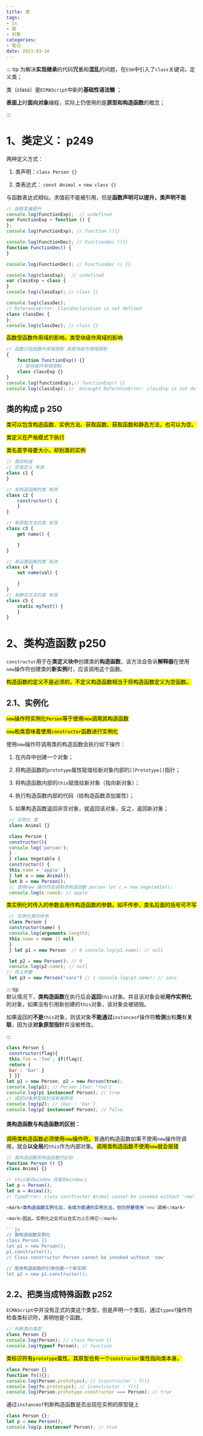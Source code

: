 ```yaml
---
title: 类
tags:
- js
- 类
- 对象 
categories:
- 笔记 
date: 2021-03-16
---
```


::: tip
为解决**实现继承**的代码**冗长**和**混乱**的问题，在`ES6`中引入了`class`关键词，定义类；

类（class）是`ECMAScript`中新的**基础性语法糖** ；

**表面上**时**面向对象**编程，实际上仍使用的是**原型和构造函数**的概念；

:::

# 1、类定义： p249

两种定义方式：

1. 类声明：`class Person {}`

2. 类表达式： `const Animal = new class {}`

与函数表达式相似。求值前不能被引用，但是**函数声明可以提升，类声明不能**

```js
// 函数变量提升
console.log(FunctionExp);  // undefined
var FunctionExp = function () {
};
console.log(FunctionExp); // function (){}

console.log(FunctionDec); // FunctionDec (){}
function FunctionDec() {
}

console.log(FunctionDec); // FunctionDec () {}

console.log(classExp);  // undefined
var classExp = class {
}
console.log(classExp); // class {}

console.log(classDec);  
// ReferenceError: ClassDeclaration is not defined
class classDec {
};
console.log(classDec); // class {}
```

<mark>函数受函数作用域的影响，类受块级作用域的影响</mark>

```js
// 函数只受函数作用域限制 类受块级作用域限制
{
    function functionExp() {}
    // 受块级作用域限制
    class classExp {}
}
console.log(functionExp);// functionExp() {}
console.log(classExp); //  Uncaught ReferenceError: classExp is not defined
```

## 类的构成 p 250

<mark>类可以包含构造函数、实例方法、获取函数、获取函数和静态方法，也可以为空。</mark>

<mark>类定义在严格模式下执行</mark>

<mark>类名首字母要大小，却别类的实例</mark>

```js
// 类的构成
// 空类定义 有效
class c1 {
}

// 有构造函数的类 有效
class c2 {
    constructor() {
    }
}

// 有获取方法的类 有效
class c3 {
    get name() {

    }
}

// 有设置函数的类 有效
class c4 {
    set name(val) {

    }
}
// 有静态方法的类 有效
class c5 {
    static myTest() {
    }
}
```

# 2、类构造函数 p250

`constructor`用于在**类定义块中**创建类的**构造函数**，该方法会告诉**解释器**在使用`new`操作符创建类的**新实例**时，应该调用这个函数。  

<mark>构造函数的定义不是必须的，不定义构造函数相当于将构造函数定义为空函数。</mark>  

## 2.1、实例化

<mark>`new`操作符实例化`Person`等于使用`new`调用其构造函数</mark>  

<mark>`new`和类意味着使用`constructor`函数进行实例化</mark>  

使用`new`操作符调用类的构造函数会执行如下操作：  

1. 在内存中创建一个对象；  

2. 将构造函数的`prototype`属性赋值给新对象内部的`[[Prototype]]`指针；  

3. 将构造函数内部的`this`赋值给新对象（指向新对象）；  

4. 执行构造函数内部的代码（给构造函数添加属性）；  

5. 如果构造函数返回非空对象，就返回该对象，反之，返回新对象；  

```js
 // 实例化 类  
 class Animal {}  

 class Person {  
 constructor(){  
 console.log('person');  
 }  
 } class Vegetable {  
 constructor() {  
 this.name = 'apple' }  
 } let a = new Animal();  
 let b = new Person();  
 // 使用new 操作符会调用该构造函数 person let c = new Vegetable();  
 console.log(c.name); // apple  
```

<mark>类实例化时传入的参数会用作构造函数的参数。如不传参，类名后面的括号可不写</mark>  

```js
 // 实例化类时传参  
 class Person {  
 constructor(name) {  
 console.log(arguments.length);  
 this.name = name || null  
 }  
 } let p1 = new Person  // 0 console.log(p1.name); // null  

 let p2 = new Person(); // 0  
 console.log(p2.name); // null  
// 传入参数  
 let p3 = new Person("sans") // 1 console.log(p3.name); // sans  
```

::: tip  
默认情况下，**类构造函数**在执行后会**返回**`this`对象。并且该对象会被**用作实例化**的对象，如果没有引用新创建的`this`对象，该对象会被销毁。  

如果返回的**不是**`this`对象，则该对象**不能通过**`instanceof`操作符**检测**出和**类**有**关联**，因为该**对象原型指针**并没被修改。  

:::  

```js
class Person {  
 constructor(flag){  
 this.foo = 'foo'; if(flag){  
 return {  
 bar : 'bar' }  
 } }}  
let p1 = new Person, p2 = new Person(true);  
console.log(p1); // Person {foo: "foo"}  
console.log(p1 instanceof Person); // true  
// 返回对象原型指针没有被修改  
console.log(p2); // {bar : 'bar'}  
console.log(p2 instanceof Person); // false  
```

#### 类构造函数与构造函数的区别：

<mark>调用类构造函数必须使用`new`操作符。</mark>普通的构造函数如果不使用`new`操作符调用，就会**以全局**的`this`作为内部对象。<mark>调用类构造函数不使用`new`就会报错</mark>  

```js
// 类构造函数和构造函数的区别  
function Person () {}  
class Animal {}  

// this指向window 挂载到window上  
let p = Person();  
let a = Animal();  
// TypeError: class constructor Animal cannot be invoked without 'new' ```  

<mark>类构造函数实例化后，会成为普通的实例方法，但仍然要使用`new`调用</mark>  

<mark>因此。实例化之后可以在实力上引用它</mark>  

```js  
// 类构造函数实例化  
class Person {}  
let p1 = new Person();  
p1.constructor();  
// Class constructor Person cannot be invoked without 'new'  

// 使用构造函数的引用创建一个新实例  
let p2 = new p1.constructor();  
```

## 2.2、把类当成特殊函数 p252

`ECMAScript`中并没有正式的类这个类型，但是声明一个类后，通过`typeof`操作符检查类标识符，表明他是个函数。  

```js
// 判断类的类型  
class Person {}  
console.log(Person); // class Person {}  
console.log(typeof Person); // function  
```

<mark>类标识符有`prototype`属性，其原型也有一个`constructor`属性指向类本身。</mark>  

```js
class Person {}  
function fn(){};  
console.log(Person.prototype); // {constructor : f()}  
console.log(fn.prototype); // {constructor : f()}  
console.log(Person.prototype.constructor === Person); // true  
```

通过`instanceof`判断构造函数是否出现在实例的原型链上  

```js
class Person {};  
let p = new Person();  
console.log(p instanceof Person); // true  
```
